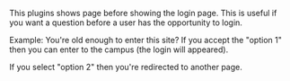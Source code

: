 This plugins shows page before showing the login page.
This is useful if you want a question before a user has the opportunity to login.

Example:
You're old enough to enter this site? If you accept the "option 1" then
you can enter to the campus (the login will appeared).

If you select "option 2" then you're redirected to another page.